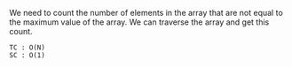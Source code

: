 We need to count the number of elements in the array 
that are not equal to the maximum value of the array.
We can traverse the array and get this count.

    TC : O(N)
    SC : O(1)